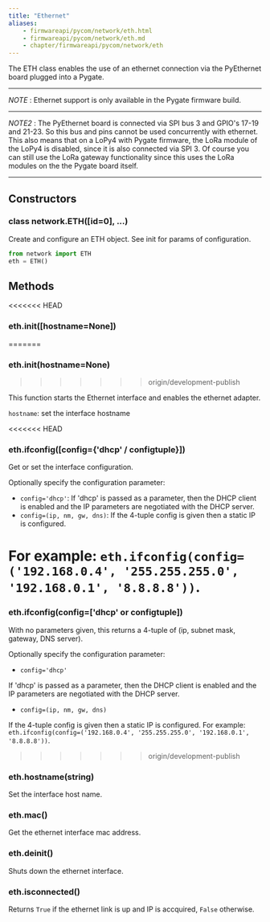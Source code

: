 ```yaml
---
title: "Ethernet"
aliases:
    - firmwareapi/pycom/network/eth.html
    - firmwareapi/pycom/network/eth.md
    - chapter/firmwareapi/pycom/network/eth
---
```


The ETH class enables the use of an ethernet connection via the PyEthernet board plugged into a Pygate.

---
*NOTE* :
Ethernet support is only available in the Pygate firmware build.

---

*NOTE2* :
The PyEthernet board is connected via SPI bus 3 and GPIO's 17-19 and 21-23. So this bus and pins cannot be used concurrently with ethernet. This also means that on a LoPy4 with Pygate firmware, the LoRa module of the LoPy4 is disabled, since it is also connected via SPI 3. Of course you can still use the LoRa gateway functionality since this uses the LoRa modules on the the Pygate board itself.

---

## Constructors

### class network.ETH([id=0], ...)

Create and configure an ETH object. See init for params of configuration.

```python
from network import ETH
eth = ETH()
```

## Methods


<<<<<<< HEAD
### eth.init([hostname=None])
=======
### eth.init(hostname=None)
>>>>>>> origin/development-publish

This function starts the Ethernet interface and enables the ethernet adapter.

`hostname`: set the interface hostname

<<<<<<< HEAD
### eth.ifconfig([config={'dhcp' / configtuple}])

Get or set the interface configuration. 

Optionally specify the configuration parameter:

* `config='dhcp'`: If 'dhcp' is passed as a parameter, then the DHCP client is enabled and the IP parameters are negotiated with the DHCP server.
* `config=(ip, nm, gw, dns)`: If the 4-tuple config is given then a static IP is configured. 

For example: `eth.ifconfig(config=('192.168.0.4', '255.255.255.0', '192.168.0.1', '8.8.8.8'))`.
=======
### eth.ifconfig(config=\['dhcp' or configtuple\])

With no parameters given, this returns a 4-tuple of (ip, subnet mask, gateway, DNS server).

Optionally specify the configuration parameter:

- `config='dhcp'`  

If 'dhcp' is passed as a parameter, then the DHCP client is enabled and the IP parameters are negotiated with the DHCP server.

- `config=(ip, nm, gw, dns)`

If the 4-tuple config is given then a static IP is configured. For example: `eth.ifconfig(config=('192.168.0.4', '255.255.255.0', '192.168.0.1', '8.8.8.8'))`.
>>>>>>> origin/development-publish

### eth.hostname(string)

Set the interface host name.

### eth.mac()

Get the ethernet interface mac address.

### eth.deinit()

Shuts down the ethernet interface.

### eth.isconnected()

Returns `True` if the ethernet link is up and IP is accquired, `False` otherwise.
